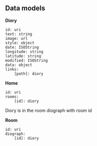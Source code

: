 ## Data models
**Diory**
```
id: uri
text: string
image: url
style: object
date: ISOString
longitude: string
latitude: string
modified: ISOString
data: object
links: 
    [path]: diory
```

**Home**
```
id: uri
rooms:
    [id]: diory
```
Diory is in the room diograph with room id

**Room**
```
id: uri
diograph:
    [id]: diory
```            
